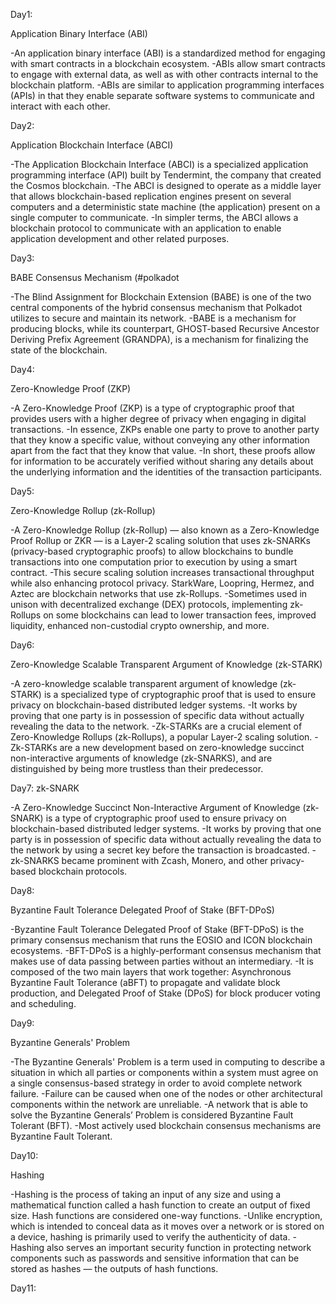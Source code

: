 Day1:

Application Binary Interface (ABI)

-An application binary interface (ABI) is a standardized method for engaging with smart contracts in a blockchain ecosystem. 
-ABIs allow smart contracts to engage with external data, as well as with other contracts internal to the blockchain platform. 
-ABIs are similar to application programming interfaces (APIs) in that they enable separate software systems to communicate and interact with each other.



Day2:

Application Blockchain Interface (ABCI)

-The Application Blockchain Interface (ABCI) is a specialized application programming interface (API) built by Tendermint, the company that created the Cosmos blockchain. 
-The ABCI is designed to operate as a middle layer that allows blockchain-based replication engines present on several computers and a deterministic state machine (the application) present on a single computer to communicate. 
-In simpler terms, the ABCI allows a blockchain protocol to communicate with an application to enable application development and other related purposes.




Day3:

BABE Consensus Mechanism (#polkadot

-The Blind Assignment for Blockchain Extension (BABE) is one of the two central components of the hybrid consensus mechanism that Polkadot utilizes to secure and maintain its network. 
-BABE is a mechanism for producing blocks, while its counterpart, GHOST-based Recursive Ancestor Deriving Prefix Agreement (GRANDPA), is a mechanism for finalizing the state of the blockchain.


Day4:

Zero-Knowledge Proof (ZKP)

-A Zero-Knowledge Proof (ZKP) is a type of cryptographic proof that provides users with a higher degree of privacy when engaging in digital transactions. 
-In essence, ZKPs enable one party to prove to another party that they know a specific value, without conveying any other information apart from the fact that they know that value. 
-In short, these proofs allow for information to be accurately verified without sharing any details about the underlying information and the identities of the transaction participants.



Day5:

Zero-Knowledge Rollup (zk-Rollup)

-A Zero-Knowledge Rollup (zk-Rollup) — also known as a Zero-Knowledge Proof Rollup or ZKR — is a Layer-2 scaling solution that uses zk-SNARKs (privacy-based cryptographic proofs) to allow blockchains to bundle transactions into one computation prior to execution by using a smart contract. 
-This secure scaling solution increases transactional throughput while also enhancing protocol privacy. StarkWare, Loopring, Hermez, and Aztec are blockchain networks that use zk-Rollups. 
-Sometimes used in unison with decentralized exchange (DEX) protocols, implementing zk-Rollups on some blockchains can lead to lower transaction fees, improved liquidity, enhanced non-custodial crypto ownership, and more.



Day6:

Zero-Knowledge Scalable Transparent Argument of Knowledge (zk-STARK)

-A zero-knowledge scalable transparent argument of knowledge (zk-STARK) is a specialized type of cryptographic proof that is used to ensure privacy on blockchain-based distributed ledger systems. 
-It works by proving that one party is in possession of specific data without actually revealing the data to the network. 
-Zk-STARKs are a crucial element of Zero-Knowledge Rollups (zk-Rollups), a popular Layer-2 scaling solution. 
-Zk-STARKs are a new development based on zero-knowledge succinct non-interactive arguments of knowledge (zk-SNARKS), and are distinguished by being more trustless than their predecessor.



Day7:
zk-SNARK

-A Zero-Knowledge Succinct Non-Interactive Argument of Knowledge (zk-SNARK) is a type of cryptographic proof used to ensure privacy on blockchain-based distributed ledger systems. 
-It works by proving that one party is in possession of specific data without actually revealing the data to the network by using a secret key before the transaction is broadcasted. 
-zk-SNARKS became prominent with Zcash, Monero, and other privacy-based blockchain protocols.


Day8:


Byzantine Fault Tolerance Delegated Proof of Stake (BFT-DPoS)


-Byzantine Fault Tolerance Delegated Proof of Stake (BFT-DPoS) is the primary consensus mechanism that runs the EOSIO and ICON blockchain ecosystems. 
-BFT-DPoS is a highly-performant consensus mechanism that makes use of data passing between parties without an intermediary. 
-It is composed of the two main layers that work together: Asynchronous Byzantine Fault Tolerance (aBFT) to propagate and validate block production, and Delegated Proof of Stake (DPoS) for block producer voting and scheduling.


Day9:

Byzantine Generals' Problem

-The Byzantine Generals' Problem is a term used in computing to describe a situation in which all parties or components within a system must agree on a single consensus-based strategy in order to avoid complete network failure. -Failure can be caused when one of the nodes or other architectural components within the network are unreliable. 
-A network that is able to solve the Byzantine Generals’ Problem is considered Byzantine Fault Tolerant (BFT). 
-Most actively used blockchain consensus mechanisms are Byzantine Fault Tolerant.



Day10:

Hashing

-Hashing is the process of taking an input of any size and using a mathematical function called a hash function to create an output of fixed size. Hash functions are considered one-way functions. 
-Unlike encryption, which is intended to conceal data as it moves over a network or is stored on a device, hashing is primarily used to verify the authenticity of data. 
-Hashing also serves an important security function in protecting network components such as passwords and sensitive information that can be stored as hashes — the outputs of hash functions.



Day11:


